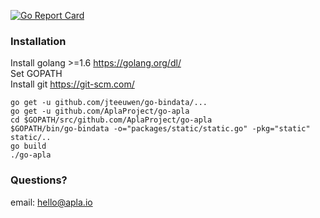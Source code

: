 [![Go Report Card](https://goreportcard.com/badge/github.com/AplaProject/go-apla/)](https://goreportcard.com/report/github.com/AplaProject/go-apla/)

### Installation

Install golang >=1.6 https://golang.org/dl/<br>
Set GOPATH<br>
Install git https://git-scm.com/
```
go get -u github.com/jteeuwen/go-bindata/...
go get -u github.com/AplaProject/go-apla
cd $GOPATH/src/github.com/AplaProject/go-apla
$GOPATH/bin/go-bindata -o="packages/static/static.go" -pkg="static" static/..
go build
./go-apla
```


### Questions?
email: hello@apla.io
